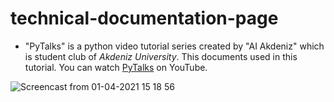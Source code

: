 # technical-documentation-page

- "PyTalks" is a python video tutorial series created by "AI Akdeniz" 
which is student club of *Akdeniz University*. This documents used in this tutorial. You can watch [PyTalks](https://www.youtube.com/playlist?list=PLO9MeHg_rUWAp2_PiVtkwOa6Xv3F5BAr9) on YouTube.
				


![Screencast from 01-04-2021 15 18 56](https://user-images.githubusercontent.com/56651041/113293781-df432480-92fe-11eb-99aa-c6a2cd63867b.gif)
